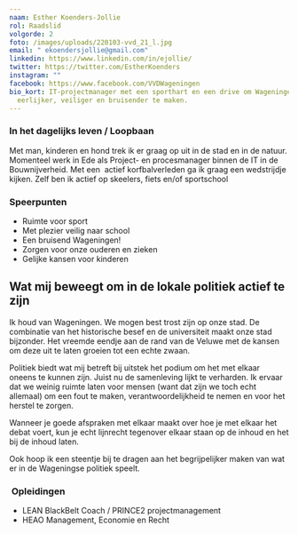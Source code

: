 ```yaml
---
naam: Esther Koenders-Jollie
rol: Raadslid
volgorde: 2
foto: /images/uploads/220103-vvd_21_l.jpg
email: " ekoendersjollie@gmail.com"
linkedin: https://www.linkedin.com/in/ejollie/
twitter: https://twitter.com/EstherKoenders
instagram: ""
facebook: https://www.facebook.com/VVDWageningen
bio_kort: IT-projectmanager met een sporthart en een drive om Wageningen
  eerlijker, veiliger en bruisender te maken.
---
```

<!--StartFragment-->

### In het dagelijks leven / Loopbaan

Met man, kinderen en hond trek ik er graag op uit in de stad en in de natuur. Momenteel werk in Ede als Project- en procesmanager binnen de IT in de Bouwnijverheid. Met een  actief korfbalverleden ga ik graag een wedstrijdje kijken. Zelf ben ik actief op skeelers, fiets en/of sportschool

### **Speerpunten**

* Ruimte voor sport
* Met plezier veilig naar school
* Een bruisend Wageningen!
* Zorgen voor onze ouderen en zieken
* Gelijke kansen voor kinderen

## Wat mij beweegt om in de lokale politiek actief te zijn

Ik houd van Wageningen. We mogen best trost zijn op onze stad. De combinatie van het historische besef en de universiteit maakt onze stad bijzonder. Het vreemde eendje aan de rand van de Veluwe met de kansen om deze uit te laten groeien tot een echte zwaan.

Politiek biedt wat mij betreft bij uitstek het podium om het met elkaar oneens te kunnen zijn. Juist nu de samenleving lijkt te verharden. Ik ervaar dat we weinig ruimte laten voor mensen (want dat zijn we toch echt allemaal) om een fout te maken, verantwoordelijkheid te nemen en voor het herstel te zorgen.

Wanneer je goede afspraken met elkaar maakt over hoe je met elkaar het debat voert, kun je echt lijnrecht tegenover elkaar staan op de inhoud en het bij de inhoud laten.

Ook hoop ik een steentje bij te dragen aan het begrijpelijker maken van wat er in de Wageningse politiek speelt. 

###  **Opleidingen**

* LEAN BlackBelt Coach / PRINCE2 projectmanagement
* HEAO Management, Economie en Recht

<!--EndFragment-->